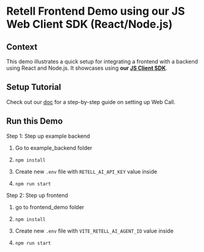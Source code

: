 # Retell Frontend Demo using our JS Web Client SDK (React/Node.js)

## Context

This demo illustrates a quick setup for integrating a frontend with a backend
using React and Node.js. It showcases using **our [JS Client SDK](https://github.com/adam-team/retell-client-js-sdk)**.

## Setup Tutorial

Check out our [doc](https://docs.retellai.com/make-calls/web-call) for a
step-by-step guide on setting up Web Call.

## Run this Demo

Step 1: Step up example backend

1. Go to example_backend folder

2. `npm install`

3. Create new `.env` file with `RETELL_AI_API_KEY` value inside 

4. `npm run start` 


Step 2: Step up frontend

1. go to frontend_demo folder

2. `npm install`

3. Create new `.env` file with `VITE_RETELL_AI_AGENT_ID` value inside 

4. `npm run start`
